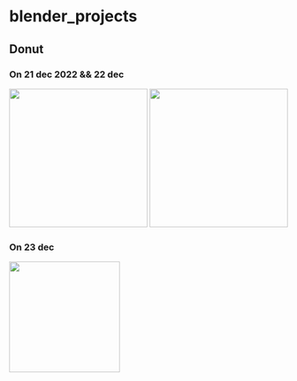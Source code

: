 # blender_projects

## Donut

### On 21 dec 2022 && 22 dec

<img src="https://user-images.githubusercontent.com/76255199/209188594-ee7bcc89-2ceb-498a-8f6f-f39b570e92d2.png" height=250> <img src="https://user-images.githubusercontent.com/76255199/209188622-d409078a-1708-475c-8f30-a66ac0815f2f.png" height=250>

### On 23 dec
<img src="https://user-images.githubusercontent.com/76255199/209379366-9eb4f629-999a-4b4c-bc78-20a461620e05.png" height=200>
